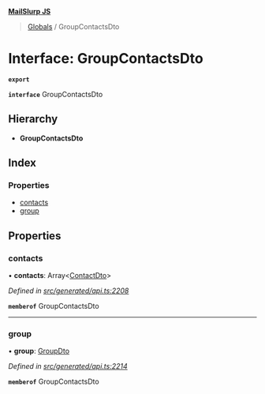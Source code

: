 **[MailSlurp JS](../README.md)**

> [Globals](../README.md) / GroupContactsDto

# Interface: GroupContactsDto

**`export`** 

**`interface`** GroupContactsDto

## Hierarchy

* **GroupContactsDto**

## Index

### Properties

* [contacts](groupcontactsdto.md#contacts)
* [group](groupcontactsdto.md#group)

## Properties

### contacts

•  **contacts**: Array\<[ContactDto](contactdto.md)>

*Defined in [src/generated/api.ts:2208](https://github.com/mailslurp/mailslurp-client/blob/d7397d3/src/generated/api.ts#L2208)*

**`memberof`** GroupContactsDto

___

### group

•  **group**: [GroupDto](groupdto.md)

*Defined in [src/generated/api.ts:2214](https://github.com/mailslurp/mailslurp-client/blob/d7397d3/src/generated/api.ts#L2214)*

**`memberof`** GroupContactsDto
